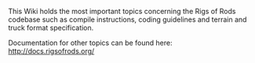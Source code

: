 This Wiki holds the most important topics concerning the Rigs of Rods codebase such as compile instructions, coding guidelines and terrain and truck format specification.

Documentation for other topics can be found here:  
http://docs.rigsofrods.org/